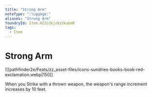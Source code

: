 ```yaml
---
title: "Strong Arm"
noteType: ":luggage:"
aliases: "Strong Arm"
foundryId: Item.HZ1GJKjz6zVkabmR
tags:
  - Item
---
```


# Strong Arm
![[pathfinder2e/Feats/zz_asset-files/icons-sundries-books-book-red-exclamation.webp|150]]

When you Strike with a thrown weapon, the weapon's range increment increases by 10 feet.

